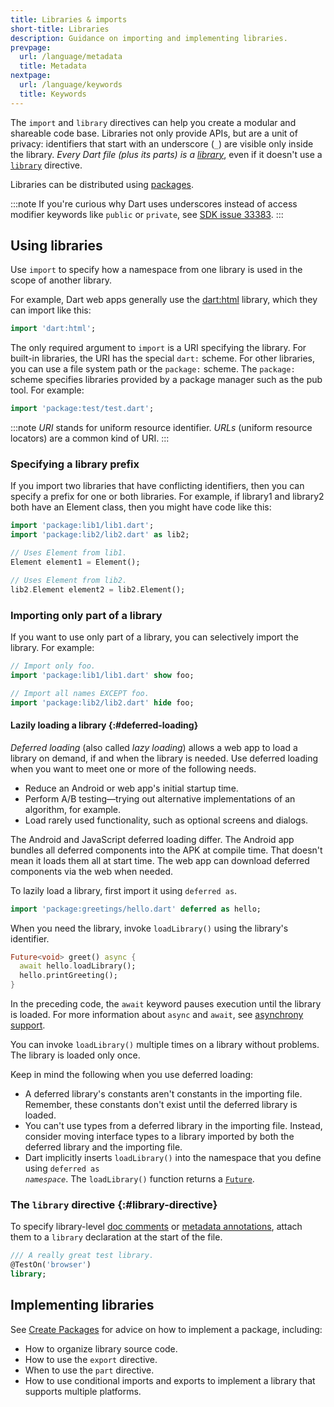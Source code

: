 ```yaml
---
title: Libraries & imports
short-title: Libraries
description: Guidance on importing and implementing libraries.
prevpage:
  url: /language/metadata
  title: Metadata
nextpage:
  url: /language/keywords
  title: Keywords
---
```


The `import` and `library` directives can help you create a
modular and shareable code base. Libraries not only provide APIs, but
are a unit of privacy: identifiers that start with an underscore (`_`)
are visible only inside the library. *Every Dart file (plus its parts) is a
[library][]*, even if it doesn't use a [`library`](#library-directive) directive.

Libraries can be distributed using [packages](/guides/packages).

:::note
If you're curious why Dart uses underscores instead of
access modifier keywords like `public` or `private`, see
[SDK issue 33383](https://github.com/dart-lang/sdk/issues/33383).
:::

[library]: /tools/pub/glossary#library

## Using libraries

Use `import` to specify how a namespace from one library is used in the
scope of another library.

For example, Dart web apps generally use the [dart:html][]
library, which they can import like this:

<?code-excerpt "misc/test/language_tour/browser_test.dart (dart-html-import)"?>
```dart
import 'dart:html';
```

The only required argument to `import` is a URI specifying the
library.
For built-in libraries, the URI has the special `dart:` scheme.
For other libraries, you can use a file system path or the `package:`
scheme. The `package:` scheme specifies libraries provided by a package
manager such as the pub tool. For example:

<?code-excerpt "misc/test/language_tour/browser_test.dart (package-import)"?>
```dart
import 'package:test/test.dart';
```

:::note
*URI* stands for uniform resource identifier.
*URLs* (uniform resource locators) are a common kind of URI.
:::

### Specifying a library prefix

If you import two libraries that have conflicting identifiers, then you
can specify a prefix for one or both libraries. For example, if library1
and library2 both have an Element class, then you might have code like
this:

<?code-excerpt "misc/lib/language_tour/libraries/import_as.dart" replace="/(lib\d)\.dart/package:$1\/$&/g"?>
```dart
import 'package:lib1/lib1.dart';
import 'package:lib2/lib2.dart' as lib2;

// Uses Element from lib1.
Element element1 = Element();

// Uses Element from lib2.
lib2.Element element2 = lib2.Element();
```

### Importing only part of a library

If you want to use only part of a library, you can selectively import
the library. For example:

<?code-excerpt "misc/lib/language_tour/libraries/show_hide.dart" replace="/(lib\d)\.dart/package:$1\/$&/g"?>
```dart
// Import only foo.
import 'package:lib1/lib1.dart' show foo;

// Import all names EXCEPT foo.
import 'package:lib2/lib2.dart' hide foo;
```

#### Lazily loading a library {:#deferred-loading}

*Deferred loading* (also called *lazy loading*)
allows a web app to load a library on demand,
if and when the library is needed.
Use deferred loading when you want to meet one or more of the following needs.

* Reduce an Android or web app's initial startup time.
* Perform A/B testing—trying out
  alternative implementations of an algorithm, for example.
* Load rarely used functionality, such as optional screens and dialogs.

The Android and JavaScript deferred loading differ.
The Android app bundles all deferred components into the APK at compile time.
That doesn't mean it loads them all at start time.
The web app can download deferred components via the web when needed.

To lazily load a library, first import it using `deferred as`.

<?code-excerpt "misc/lib/language_tour/libraries/greeter.dart (import)" replace="/hello\.dart/package:greetings\/$&/g"?>
```dart
import 'package:greetings/hello.dart' deferred as hello;
```

When you need the library, invoke
`loadLibrary()` using the library's identifier.

<?code-excerpt "misc/lib/language_tour/libraries/greeter.dart (load-library)"?>
```dart
Future<void> greet() async {
  await hello.loadLibrary();
  hello.printGreeting();
}
```

In the preceding code,
the `await` keyword pauses execution until the library is loaded.
For more information about `async` and `await`,
see [asynchrony support](/language/async).

You can invoke `loadLibrary()` multiple times on a library without problems.
The library is loaded only once.

Keep in mind the following when you use deferred loading:

* A deferred library's constants aren't constants in the importing file.
  Remember, these constants don't exist until the deferred library is loaded.
* You can't use types from a deferred library in the importing file.
  Instead, consider moving interface types to a library imported by
  both the deferred library and the importing file.
* Dart implicitly inserts `loadLibrary()` into the namespace that you define
  using <code>deferred as <em>namespace</em></code>.
  The `loadLibrary()` function returns
  a [`Future`](/libraries/dart-async#future).

### The `library` directive {:#library-directive}

To specify library-level [doc comments][] or [metadata annotations][],
attach them to a `library` declaration at the start of the file.

<?code-excerpt "misc/lib/effective_dart/docs_good.dart (library-doc)"?>
```dart
/// A really great test library.
@TestOn('browser')
library;
```

## Implementing libraries

See
[Create Packages](/guides/libraries/create-packages)
for advice on how to implement a package, including:

* How to organize library source code.
* How to use the `export` directive.
* When to use the `part` directive.
* How to use conditional imports and exports to implement
  a library that supports multiple platforms.

[dart:html]: {{site.dart-api}}/{{site.sdkInfo.channel}}/dart-html
[doc comments]: /effective-dart/documentation#consider-writing-a-library-level-doc-comment
[metadata annotations]: /language/metadata
